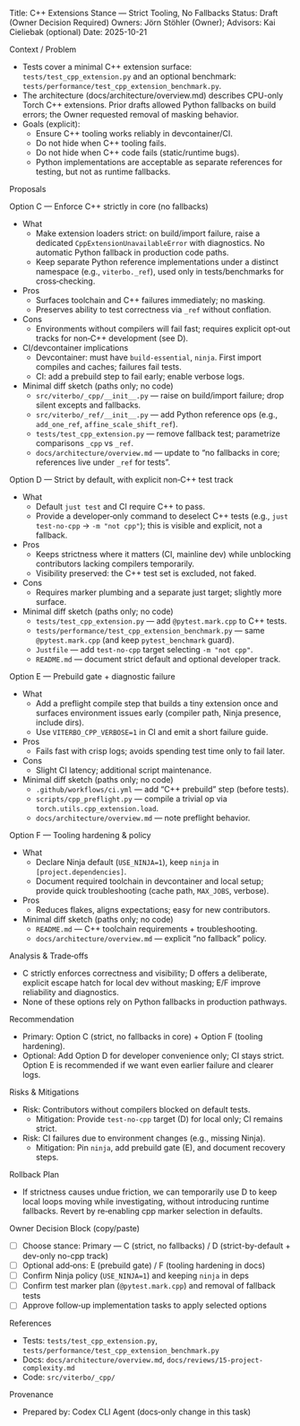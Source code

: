 Title: C++ Extensions Stance — Strict Tooling, No Fallbacks
Status: Draft (Owner Decision Required)
Owners: Jörn Stöhler (Owner); Advisors: Kai Cieliebak (optional)
Date: 2025-10-21

Context / Problem
- Tests cover a minimal C++ extension surface: `tests/test_cpp_extension.py` and an optional benchmark: `tests/performance/test_cpp_extension_benchmark.py`.
- The architecture (docs/architecture/overview.md) describes CPU-only Torch C++ extensions. Prior drafts allowed Python fallbacks on build errors; the Owner requested removal of masking behavior.
- Goals (explicit):
  - Ensure C++ tooling works reliably in devcontainer/CI.
  - Do not hide when C++ tooling fails.
  - Do not hide when C++ code fails (static/runtime bugs).
  - Python implementations are acceptable as separate references for testing, but not as runtime fallbacks.

Proposals

Option C — Enforce C++ strictly in core (no fallbacks)
- What
  - Make extension loaders strict: on build/import failure, raise a dedicated `CppExtensionUnavailableError` with diagnostics. No automatic Python fallback in production code paths.
  - Keep separate Python reference implementations under a distinct namespace (e.g., `viterbo._ref`), used only in tests/benchmarks for cross‑checking.
- Pros
  - Surfaces toolchain and C++ failures immediately; no masking.
  - Preserves ability to test correctness via `_ref` without conflation.
- Cons
  - Environments without compilers will fail fast; requires explicit opt‑out tracks for non‑C++ development (see D).
- CI/devcontainer implications
  - Devcontainer: must have `build-essential`, `ninja`. First import compiles and caches; failures fail tests.
  - CI: add a prebuild step to fail early; enable verbose logs.
- Minimal diff sketch (paths only; no code)
  - `src/viterbo/_cpp/__init__.py` — raise on build/import failure; drop silent excepts and fallbacks.
  - `src/viterbo/_ref/__init__.py` — add Python reference ops (e.g., `add_one_ref`, `affine_scale_shift_ref`).
  - `tests/test_cpp_extension.py` — remove fallback test; parametrize comparisons `_cpp` vs `_ref`.
  - `docs/architecture/overview.md` — update to “no fallbacks in core; references live under `_ref` for tests”.

Option D — Strict by default, with explicit non‑C++ test track
- What
  - Default `just test` and CI require C++ to pass.
  - Provide a developer‑only command to deselect C++ tests (e.g., `just test-no-cpp` → `-m "not cpp"`); this is visible and explicit, not a fallback.
- Pros
  - Keeps strictness where it matters (CI, mainline dev) while unblocking contributors lacking compilers temporarily.
  - Visibility preserved: the C++ test set is excluded, not faked.
- Cons
  - Requires marker plumbing and a separate just target; slightly more surface.
- Minimal diff sketch (paths only; no code)
  - `tests/test_cpp_extension.py` — add `@pytest.mark.cpp` to C++ tests.
  - `tests/performance/test_cpp_extension_benchmark.py` — same `@pytest.mark.cpp` (and keep `pytest_benchmark` guard).
  - `Justfile` — add `test-no-cpp` target selecting `-m "not cpp"`.
  - `README.md` — document strict default and optional developer track.

Option E — Prebuild gate + diagnostic failure
- What
  - Add a preflight compile step that builds a tiny extension once and surfaces environment issues early (compiler path, Ninja presence, include dirs).
  - Use `VITERBO_CPP_VERBOSE=1` in CI and emit a short failure guide.
- Pros
  - Fails fast with crisp logs; avoids spending test time only to fail later.
- Cons
  - Slight CI latency; additional script maintenance.
- Minimal diff sketch (paths only; no code)
  - `.github/workflows/ci.yml` — add “C++ prebuild” step (before tests).
  - `scripts/cpp_preflight.py` — compile a trivial op via `torch.utils.cpp_extension.load`.
  - `docs/architecture/overview.md` — note preflight behavior.

Option F — Tooling hardening & policy
- What
  - Declare Ninja default (`USE_NINJA=1`), keep `ninja` in `[project.dependencies]`.
  - Document required toolchain in devcontainer and local setup; provide quick troubleshooting (cache path, `MAX_JOBS`, verbose).
- Pros
  - Reduces flakes, aligns expectations; easy for new contributors.
- Minimal diff sketch (paths only; no code)
  - `README.md` — C++ toolchain requirements + troubleshooting.
  - `docs/architecture/overview.md` — explicit “no fallback” policy.

Analysis & Trade‑offs
- C strictly enforces correctness and visibility; D offers a deliberate, explicit escape hatch for local dev without masking; E/F improve reliability and diagnostics.
- None of these options rely on Python fallbacks in production pathways.

Recommendation
- Primary: Option C (strict, no fallbacks in core) + Option F (tooling hardening).
- Optional: Add Option D for developer convenience only; CI stays strict. Option E is recommended if we want even earlier failure and clearer logs.

Risks & Mitigations
- Risk: Contributors without compilers blocked on default tests.
  - Mitigation: Provide `test-no-cpp` target (D) for local only; CI remains strict.
- Risk: CI failures due to environment changes (e.g., missing Ninja).
  - Mitigation: Pin `ninja`, add prebuild gate (E), and document recovery steps.

Rollback Plan
- If strictness causes undue friction, we can temporarily use D to keep local loops moving while investigating, without introducing runtime fallbacks. Revert by re‑enabling cpp marker selection in defaults.

Owner Decision Block (copy/paste)
- [ ] Choose stance: Primary — C (strict, no fallbacks) / D (strict-by-default + dev-only no-cpp track)
- [ ] Optional add‑ons: E (prebuild gate) / F (tooling hardening in docs)
- [ ] Confirm Ninja policy (`USE_NINJA=1`) and keeping `ninja` in deps
- [ ] Confirm test marker plan (`@pytest.mark.cpp`) and removal of fallback tests
- [ ] Approve follow‑up implementation tasks to apply selected options

References
- Tests: `tests/test_cpp_extension.py`, `tests/performance/test_cpp_extension_benchmark.py`
- Docs: `docs/architecture/overview.md`, `docs/reviews/15-project-complexity.md`
- Code: `src/viterbo/_cpp/`

Provenance
- Prepared by: Codex CLI Agent (docs‑only change in this task)
